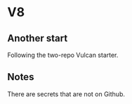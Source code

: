 # V8
## Another start

Following the two-repo Vulcan starter.

## Notes

There are secrets that are not on Github.

